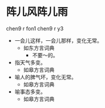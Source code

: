 # 阵儿风阵儿雨
chen9 r fon1 chen9 r y3
+ 一会儿这样，一会儿那样，变化无常。
  * 如东方言词典
    - 不要～的。
+ 指天气多变。
  * 如皋方言词典
+ 喻人的脾气坏，变化无常。
  * 如皋方言词典
+ 喻事态多变。
  * 如皋方言词典
